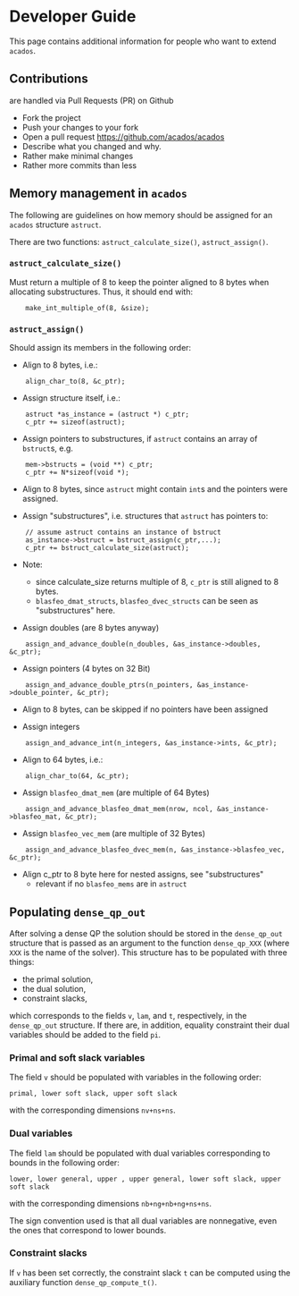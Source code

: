 # Developer Guide

This page contains additional information for people who want to extend `acados`.

## Contributions
are handled via Pull Requests (PR) on Github
- Fork the project
- Push your changes to your fork
- Open a pull request https://github.com/acados/acados
- Describe what you changed and why.
- Rather make minimal changes
- Rather more commits than less


## Memory management in `acados`
The following are guidelines on how memory should be assigned for an `acados` structure `astruct`.

There are two functions: `astruct_calculate_size()`, `astruct_assign()`.

### `astruct_calculate_size()`
Must return a multiple of 8 to keep the pointer aligned to 8 bytes when allocating substructures.
Thus, it should end with:
```
    make_int_multiple_of(8, &size);
```


### `astruct_assign()`
Should assign its members in the following order:

- Align to 8 bytes, i.e.:
```
    align_char_to(8, &c_ptr);
```

- Assign structure itself, i.e.:
```
    astruct *as_instance = (astruct *) c_ptr;
    c_ptr += sizeof(astruct);
```

- Assign pointers to substructures, if `astruct` contains an array of `bstruct`s, e.g.
```
    mem->bstructs = (void **) c_ptr;
    c_ptr += N*sizeof(void *);
```

- Align to 8 bytes, since `astruct` might contain `int`s and the pointers were assigned.


- Assign "substructures", i.e. structures that `astruct` has pointers to:
```
    // assume astruct contains an instance of bstruct
    as_instance->bstruct = bstruct_assign(c_ptr,...);
    c_ptr += bstruct_calculate_size(astruct);
```

- Note:
    - since calculate_size returns multiple of 8, `c_ptr` is still aligned to 8 bytes.
    - `blasfeo_dmat_structs`, `blasfeo_dvec_structs` can be seen as "substructures" here.


- Assign doubles (are 8 bytes anyway)
```
    assign_and_advance_double(n_doubles, &as_instance->doubles, &c_ptr);
```

- Assign pointers (4 bytes on 32 Bit)
```
    assign_and_advance_double_ptrs(n_pointers, &as_instance->double_pointer, &c_ptr);
```

- Align to 8 bytes, can be skipped if no pointers have been assigned


- Assign integers
```
    assign_and_advance_int(n_integers, &as_instance->ints, &c_ptr);
```

- Align to 64 bytes, i.e.:
```
    align_char_to(64, &c_ptr);
```

- Assign `blasfeo_dmat_mem` (are multiple of 64 Bytes)
```
    assign_and_advance_blasfeo_dmat_mem(nrow, ncol, &as_instance->blasfeo_mat, &c_ptr);
```

- Assign `blasfeo_vec_mem` (are multiple of 32 Bytes)
```
    assign_and_advance_blasfeo_dvec_mem(n, &as_instance->blasfeo_vec, &c_ptr);
```

- Align c_ptr to 8 byte here for nested assigns, see "substructures"
   - relevant if no `blasfeo_mems` are in `astruct`

## Populating `dense_qp_out` 
After solving a dense QP the solution should be stored in the `dense_qp_out` structure that is passed as an argument to the function `dense_qp_XXX` (where `XXX` is the name of the solver).
This structure has to be populated with three things:
- the primal solution,
- the dual solution,
- constraint slacks,

which corresponds to the fields `v`, `lam`, and `t`, respectively, in the `dense_qp_out` structure.
If there are, in addition, equality constraint their dual variables should be added to the field `pi`. 

### Primal and soft slack variables
The field `v` should be populated with variables in the following order:
```
primal, lower soft slack, upper soft slack
```
with the corresponding dimensions `nv+ns+ns`.

### Dual variables
The field `lam` should be populated with dual variables corresponding to bounds in the following order:
```
lower, lower general, upper , upper general, lower soft slack, upper soft slack
```
with the corresponding dimensions `nb+ng+nb+ng+ns+ns`.

The sign convention used is that all dual variables are nonnegative, even the ones that correspond to lower bounds.

### Constraint slacks
If `v` has been set correctly, the constraint slack `t` can be computed using the auxiliary function `dense_qp_compute_t()`.

